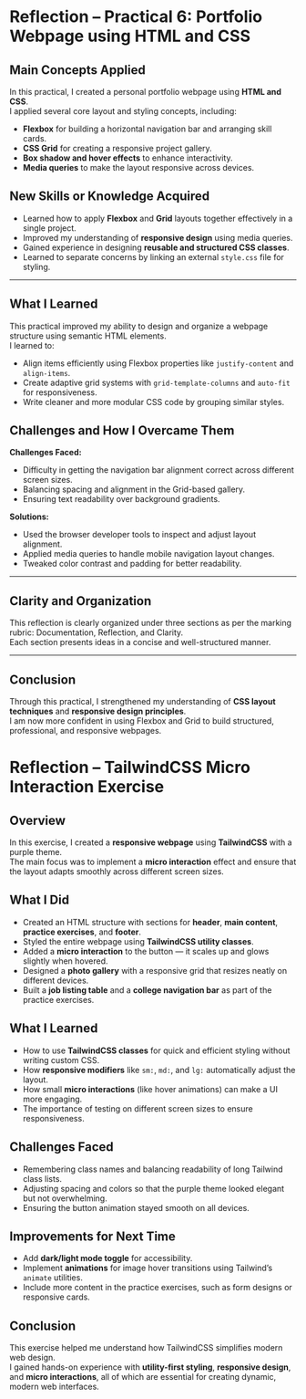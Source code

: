 # Reflection – Practical 6: Portfolio Webpage using HTML and CSS


## Main Concepts Applied
In this practical, I created a personal portfolio webpage using **HTML and CSS**.  
I applied several core layout and styling concepts, including:
- **Flexbox** for building a horizontal navigation bar and arranging skill cards.  
- **CSS Grid** for creating a responsive project gallery.  
- **Box shadow and hover effects** to enhance interactivity.  
- **Media queries** to make the layout responsive across devices.  

## New Skills or Knowledge Acquired
- Learned how to apply **Flexbox** and **Grid** layouts together effectively in a single project.  
- Improved my understanding of **responsive design** using media queries.  
- Gained experience in designing **reusable and structured CSS classes**.  
- Learned to separate concerns by linking an external `style.css` file for styling.

---

## What I Learned
This practical improved my ability to design and organize a webpage structure using semantic HTML elements.  
I learned to:
- Align items efficiently using Flexbox properties like `justify-content` and `align-items`.  
- Create adaptive grid systems with `grid-template-columns` and `auto-fit` for responsiveness.  
- Write cleaner and more modular CSS code by grouping similar styles.  

## Challenges and How I Overcame Them
**Challenges Faced:**  
- Difficulty in getting the navigation bar alignment correct across different screen sizes.  
- Balancing spacing and alignment in the Grid-based gallery.  
- Ensuring text readability over background gradients.

**Solutions:**  
- Used the browser developer tools to inspect and adjust layout alignment.  
- Applied media queries to handle mobile navigation layout changes.  
- Tweaked color contrast and padding for better readability.


---

## Clarity and Organization
This reflection is clearly organized under three sections as per the marking rubric: Documentation, Reflection, and Clarity.  
Each section presents ideas in a concise and well-structured manner.

---

## Conclusion
Through this practical, I strengthened my understanding of **CSS layout techniques** and **responsive design principles**.  
I am now more confident in using Flexbox and Grid to build structured, professional, and responsive webpages.

# Reflection – TailwindCSS Micro Interaction Exercise

## Overview
In this exercise, I created a **responsive webpage** using **TailwindCSS** with a purple theme.  
The main focus was to implement a **micro interaction** effect and ensure that the layout adapts smoothly across different screen sizes.

## What I Did
- Created an HTML structure with sections for **header**, **main content**, **practice exercises**, and **footer**.
- Styled the entire webpage using **TailwindCSS utility classes**.
- Added a **micro interaction** to the button — it scales up and glows slightly when hovered.
- Designed a **photo gallery** with a responsive grid that resizes neatly on different devices.
- Built a **job listing table** and a **college navigation bar** as part of the practice exercises.

## What I Learned
- How to use **TailwindCSS classes** for quick and efficient styling without writing custom CSS.
- How **responsive modifiers** like `sm:`, `md:`, and `lg:` automatically adjust the layout.
- How small **micro interactions** (like hover animations) can make a UI more engaging.
- The importance of testing on different screen sizes to ensure responsiveness.

## Challenges Faced
- Remembering class names and balancing readability of long Tailwind class lists.
- Adjusting spacing and colors so that the purple theme looked elegant but not overwhelming.
- Ensuring the button animation stayed smooth on all devices.

## Improvements for Next Time
- Add **dark/light mode toggle** for accessibility.
- Implement **animations** for image hover transitions using Tailwind’s `animate` utilities.
- Include more content in the practice exercises, such as form designs or responsive cards.

## Conclusion
This exercise helped me understand how TailwindCSS simplifies modern web design.  
I gained hands-on experience with **utility-first styling**, **responsive design**, and **micro interactions**, all of which are essential for creating dynamic, modern web interfaces.
